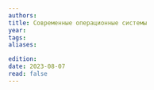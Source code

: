 ```yaml
---
authors:
title: Современные операционные системы
year:
tags:
aliases:

edition:
date: 2023-08-07
read: false
---
```


